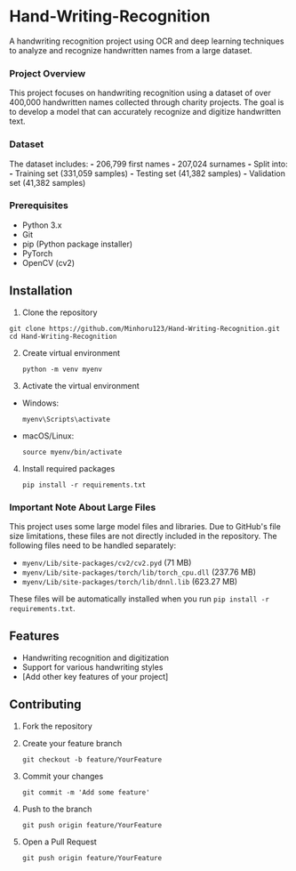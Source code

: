 # Hand-Writing-Recognition

A handwriting recognition project using OCR and deep learning techniques to analyze and recognize handwritten names from a large dataset.

### Project Overview

This project focuses on handwriting recognition using a dataset of over 400,000 handwritten names collected through charity projects. The goal is to develop a model that can accurately recognize and digitize handwritten text.

### Dataset

The dataset includes:
**-** 206,799 first names
**-** 207,024 surnames
**-** Split into:
**-** Training set (331,059 samples)
**-** Testing set (41,382 samples)
**-** Validation set (41,382 samples)

### Prerequisites

* Python 3.x
* Git
* pip (Python package installer)
* PyTorch
* OpenCV (cv2)

## Installation

1. Clone the repository

```
git clone https://github.com/Minhoru123/Hand-Writing-Recognition.git
cd Hand-Writing-Recognition
```

2. Create virtual environment

   ```
   python -m venv myenv
   ```
3. Activate the virtual environment

* Windows:

  ```
  myenv\Scripts\activate
  ```
* macOS/Linux:

  ```
  source myenv/bin/activate
  ```

4. Install required packages

   ```
   pip install -r requirements.txt
   ```

### Important Note About Large Files

This project uses some large model files and libraries. Due to GitHub's file size limitations, these files are not directly included in the repository. The following files need to be handled separately:

* `myenv/Lib/site-packages/cv2/cv2.pyd` (71 MB)
* `myenv/Lib/site-packages/torch/lib/torch_cpu.dll` (237.76 MB)
* `myenv/Lib/site-packages/torch/lib/dnnl.lib` (623.27 MB)

These files will be automatically installed when you run `pip install -r requirements.txt`.

## Features

* Handwriting recognition and digitization
* Support for various handwriting styles
* [Add other key features of your project]

## Contributing

1. Fork the repository
2. Create your feature branch

   ```
   git checkout -b feature/YourFeature
   ```
3. Commit your changes

   ```
   git commit -m 'Add some feature'
   ```
4. Push to the branch

   ```
   git push origin feature/YourFeature
   ```
5. Open a Pull Request

   ```
   git push origin feature/YourFeature
   ```
